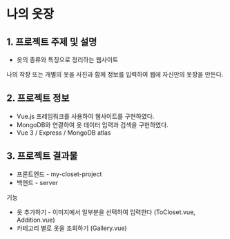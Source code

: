 # 나의 옷장

## 1. 프로젝트 주제 및 설명

- 옷의 종류와 특징으로 정리하는 웹사이트

나의 착장 또는 개별의 옷을 사진과 함께 정보를 입력하여 웹에 자신만의 옷장을 만든다.

## 2. 프로젝트 정보

- Vue.js 프레임워크를 사용하여 웹사이트를 구현하였다.
- MongoDB와 연결하여 옷 데이터 입력과 검색을 구현하였다.
- Vue 3 / Express / MongoDB atlas

## 3. 프로젝트 결과물

- 프론트엔드 - my-closet-project
- 백엔드 - server

기능

- 옷 추가하기 - 이미지에서 일부분을 선택하여 입력한다 (ToCloset.vue, Addition.vue)
- 카테고리 별로 옷을 조회하기 (Gallery.vue)
